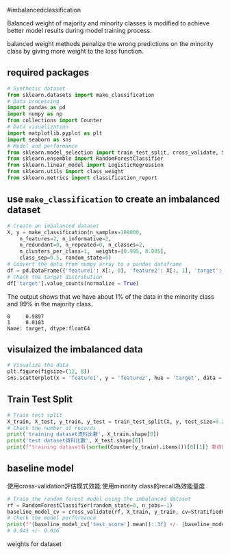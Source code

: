 #imbalancedclassification

Balanced weight of majority and minority classes is modified to achieve better model results during model training process.

balanced weight methods penalize the wrong predictions on the minority class by giving more weight to the loss function.

## required packages
```python
# Synthetic dataset  
from sklearn.datasets import make_classification
# Data processing  
import pandas as pd  
import numpy as np  
from collections import Counter
# Data visualization  
import matplotlib.pyplot as plt  
import seaborn as sns
# Model and performance  
from sklearn.model_selection import train_test_split, cross_validate, StratifiedKFold  
from sklearn.ensemble import RandomForestClassifier  
from sklearn.linear_model import LogisticRegression  
from sklearn.utils import class_weight  
from sklearn.metrics import classification_report
```

## use `make_classification` to create an imbalanced dataset
```python
# Create an imbalanced dataset  
X, y = make_classification(n_samples=100000, 
	n_features=2, n_informative=2,  
	n_redundant=0, n_repeated=0, n_classes=2, 
	n_clusters_per_class=1,  weights=[0.995, 0.005],
	class_sep=0.5, random_state=0)
# Convert the data from numpy array to a pandas dataframe  
df = pd.DataFrame({'feature1': X[:, 0], 'feature2': X[:, 1], 'target': y})
# Check the target distribution  
df['target'].value_counts(normalize = True)
```
The output shows that we have about 1% of the data in the minority class and 99% in the majority class.
```
0     0.9897
1     0.0103
Name: target, dtype:float64
```

## visulaized the imbalanced data
```python
# Visualize the data  
plt.figure(figsize=(12, 8))  
sns.scatterplot(x = 'feature1', y = 'feature2', hue = 'target', data = df)
```

## Train Test Split
```python
# Train test split  
X_train, X_test, y_train, y_test = train_test_split(X, y, test_size=0.2, random_state=42)
# Check the number of records  
print('training dataset資料比數', X_train.shape[0])  
print('test dataset資料比數', X_test.shape[0])  
print(f"training dataset有{sorted(Counter(y_train).items())[0][1]} 筆資料屬於majority class and {sorted(Counter(y_train).items())[1][1]} 筆資料屬於minority class.")
```

## baseline model
使用cross-validation評估模式效能
使用minority class的recall為效能量度
```python
# Train the random forest model using the imbalanced dataset  
rf = RandomForestClassifier(random_state=0, n_jobs=-1)  
baseline_model_cv = cross_validate(rf, X_train, y_train, cv=StratifiedKFold(n_splits=5), n_jobs=-1, scoring="recall")
# Check the model performance  
print(f"{baseline_model_cv['test_score'].mean():.3f} +/- {baseline_model_cv['test_score'].std():.3f}")
# 0.043 +/- 0.016
```

weights for dataset
